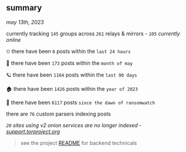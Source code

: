 
## summary
_may 13th, 2023_

currently tracking `145` groups across `261` relays & mirrors - _`105` currently online_

⏲ there have been `6` posts within the `last 24 hours`

🦈 there have been `173` posts within the `month of may`

🪐 there have been `1164` posts within the `last 90 days`

🏚 there have been `1426` posts within the `year of 2023`

🦕 there have been `6117` posts `since the dawn of ransomwatch`

there are `76` custom parsers indexing posts

_`20` sites using v2 onion services are no longer indexed - [support.torproject.org](https://support.torproject.org/onionservices/v2-deprecation/)_

> see the project [README](https://github.com/joshhighet/ransomwatch#ransomwatch--) for backend technicals
